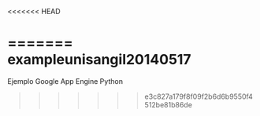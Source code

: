 <<<<<<< HEAD

=======
exampleunisangil20140517
========================

Ejemplo Google App Engine Python 
>>>>>>> e3c827a179f8f09f2b6d6b9550f4512be81b86de
